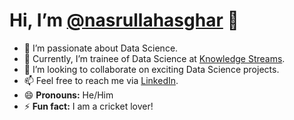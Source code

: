 # Hi, I’m [@nasrullahasghar](https://github.com/nasrullahasghar) 👋

- 👀 I’m passionate about Data Science.
- 🌱 Currently, I’m trainee of Data Science at [Knowledge Streams]([https://www.linkedin.com/company/knowledgestreams/?lipi=urn%3Ali%3Apage%3Ad_flagship3_search_srp_all%3BOkhaJKhXQyyWSFC%2FcUiw4A%3D%3D]).
- 💞️ I’m looking to collaborate on exciting Data Science projects.
- 📫 Feel free to reach me via [LinkedIn](https://www.linkedin.com/in/nasrullah-asghar).
- 😄 **Pronouns:** He/Him
- ⚡ **Fun fact:** I am a cricket lover!

<!---
nasrullahasghar/nasrullahasghar is a ✨ special ✨ repository because its `README.md` (this file) appears on your GitHub profile.
You can click the Preview link to take a look at your changes.
--->
